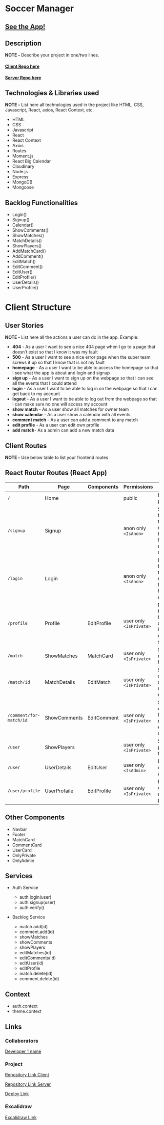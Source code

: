 

# Soccer Manager

## [See the App!](https://soccermanager-ih.netlify.app/)

## Description

**NOTE -** Describe your project in one/two lines.
#### [Client Repo here](https://github.com/JuanMarin129/soccer-manager-client)
#### [Server Repo here](https://github.com/JuanMarin129/soccer-manager-server)

## Technologies & Libraries used

**NOTE -** List here all technologies used in the project like HTML, CSS, Javascript, React, axios, React Context, etc.
- HTML
- CSS
- Javascript
- React
- React Context
- Axios
- Routes
- Moment.js
- React Big Calendar
- Cloudinary
- Node.js
- Express
- MongoDB
- Mongoose

## Backlog Functionalities

- Login()
- Signup()
- Calendar()
- ShowComments()
- ShowMatches()
- MatchDetails()
- ShowPlayers()
- AddMatchCard()
- AddComment()
- EditMatch()
- EditComment()
- EditUser()
- EditProfile()
- UserDetails()
- UserProfile()


# Client Structure

## User Stories

**NOTE -**  List here all the actions a user can do in the app. Example:

- **404** - As a user I want to see a nice 404 page when I go to a page that doesn’t exist so that I know it was my fault 
- **500** - As a user I want to see a nice error page when the super team screws it up so that I know that is not my fault
- **homepage** - As a user I want to be able to access the homepage so that I see what the app is about and login and signup
- **sign up** - As a user I want to sign up on the webpage so that I can see all the events that I could attend
- **login** - As a user I want to be able to log in on the webpage so that I can get back to my account
- **logout** - As a user I want to be able to log out from the webpage so that I can make sure no one will access my account
- **show match** - As a user show all matches for owner team
- **show calendar** - As a user show a calendar with all events
- **comment match** - As a user can add a comment to any match
- **edit profile** - As a user can edit own profile
- **add match**- As a admin can add a new match data

## Client Routes

**NOTE -** Use below table to list your frontend routes

## React Router Routes (React App)
| Path                      | Page            | Components        | Permissions              | Behavior                                                      |
| ------------------------- | ----------------| ----------------  | ------------------------ | ------------------------------------------------------------  |
| `/`                       | Home            |                   | public                   | Home page                                                     |
| `/signup`                 | Signup          |                   | anon only `<IsAnon>`     | Signup form, link to login, navigate to homepage after signup |
| `/login`                  | Login           |                   | anon only `<IsAnon>`     | Login form, link to signup, navigate to homepage after login  |
| `/profile`                | Profile         | EditProfile       | user only `<IsPrivate>`  | Navigate to homepage after logout, expire session             |
| `/match     `             | ShowMatches     | MatchCard         | user only `<IsPrivate>`  | Shows all matches for team                                    |
| `/match/id    `           | MatchDetails    | EditMatch         | user only `<IsPrivate>`  | Shows all details for a this match and edit data              |
| `/comment/for-match/id`   | ShowComments    | EditComment       | user only `<IsPrivate>`  | Shows all comments for a this match and edit comment          |
| `/user`                   | ShowPlayers     |                   | user only `<IsPrivate>`  | Shows all players for team                                    |
| `/user`                   | UserDetails     | EditUser          | user only `<IsAdmin>`    | Edit a details for a user                                     |
| `/user/profile`           | UserProfaile    | EditProfile       | user only `<IsPrivate>`  | Edit a details for a owner profile                            |


## Other Components

- Navbar
- Footer
- MatchCard
- CommentCard
- UserCard
- OnlyPrivate
- OnlyAdmin

## Services

- Auth Service
  - auth.login(user)
  - auth.signup(user)
  - auth.verify()

- Backlog Service
  - match.add(id)
  - comment.add(id)
  - showMatches
  - showComments
  - showPlayers
  - editMatches(id)
  - editComments(id)
  - editUser(id)
  - editProfile
  - match.delete(id)
  - comment.delete(id)
  
## Context

- auth.context
- theme.context
  
## Links

### Collaborators

[Developer 1 name](https://github.com/JuanMarin129)

### Project

[Repository Link Client](https://github.com/JuanMarin129/soccer-manager-client)

[Repository Link Server](https://github.com/JuanMarin129/soccer-manager-server)

[Deploy Link](https://soccermanager-ih.netlify.app/login)

### Excalidraw

[Excalidraw Link](https://excalidraw.com/#json=y_YXGhjTcKSZZZMP_rzk5,LBBDo0-h5ztL1-vyNuIWmA)




